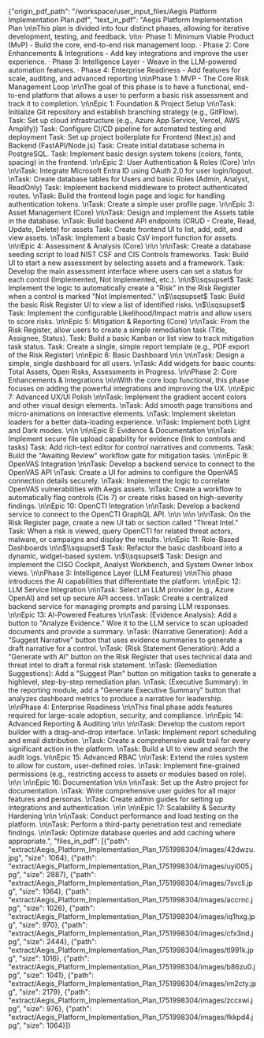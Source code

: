 {"origin_pdf_path": "/workspace/user_input_files/Aegis Platform Implementation Plan.pdf", "text_in_pdf": "Aegis Platform Implementation Plan  \n\nThis plan is divided into four distinct phases, allowing for iterative development, testing, and feedback.  \n\n· Phase 1: Minimum Viable Product (MvP) - Build the core, end-to-end risk management loop. · Phase 2: Core Enhancements & Integrations - Add key integrations and improve the user experience. · Phase 3: Intelligence Layer - Weave in the LLM-powered automation features. · Phase 4: Enterprise Readiness - Add features for scale, auditing, and advanced reporting  \n\nPhase 1: MVP - The Core Risk Management Loop  \n\nThe goal of this phase is to have a functional, end-to-end platform that allows a user to perform a basic risk assessment and track it to completion.  \n\nEpic 1: Foundation & Project Setup  \n\nTask: Initialize Git repository and establish branching strategy (e.g., GitFlow). Task: Set up cloud infrastructure (e.g., Azure App Service, Vercel, AWS Amplify)) Task: Configure CI/CD pipeline for automated testing and deployment Task: Set up project boilerplate for Frontend (Next.js) and Backend (FastAPI/Node.js) Task: Create initial database schema in PostgreSQL. Task: Implement basic design system tokens (colors, fonts, spacing) in the frontend.  \n\nEpic 2: User Authentication & Roles (Core)  \n\n  \n\nTask: Integrate Microsoft Entra ID using OAuth 2.0 for user login/logout.   \nTask: Create database tables for Users and basic Roles (Admin, Analyst, ReadOnly) Task: Implement backend middleware to protect authenticated routes.   \nTask: Build the frontend login page and logic for handling authentication tokens.   \nTask: Create a simple user profile page.  \n\nEpic 3: Asset Management (Core)  \n\nTask: Design and implement the Assets table in the database.   \nTask: Build backend API endpoints (CRUD - Create, Read, Update, Delete) for assets Task: Create frontend Ul to list, add, edit, and view assets.   \nTask: Implement a basic CsV import function for assets.  \n\nEpic 4: Assessment & Analysis (Core)  \n\n  \n\nTask: Create a database seeding script to load NIST CSF and CIS Controls frameworks. Task: Build Ul to start a new assessment by selecting assets and a framework. Task: Develop the main assessment interface where users can set a status for each control (Implemented, Not Implemented, etc.).  \n\n$\\sqsupset$ Task: Implement the logic to automatically create a \"Risk\" in the Risk Register when a control is marked \"Not Implemented.\"   \n$\\sqsupset$ Task: Build the basic Risk Register Ul to view a list of identified risks.   \n$\\sqsupset$ Task: Implement the configurable Likelihood/Impact matrix and allow users to score risks.  \n\nEpic 5: Mitigation & Reporting (Core)  \n\nTask: From the Risk Register, allow users to create a simple remediation task (Title, Assignee, Status). Task: Build a basic Kanban or list view to track mitigation task status. Task: Create a single, simple report template (e.g., PDF export of the Risk Register)  \n\nEpic 6: Basic Dashboard  \n\n  \n\nTask: Design a simple, single dashboard for all users.   \nTask: Add widgets for basic counts: Total Assets, Open Risks, Assessments in Progress.  \n\nPhase 2: Core Enhancements & Integrations  \n\nWith the core loop functional, this phase focuses on adding the powerful integrations and improving the UX.  \n\nEpic 7: Advanced UX/UI Polish  \n\nTask: Implement the gradient accent colors and other visual design elements.   \nTask: Add smooth page transitions and micro-animations on interactive elements.   \nTask: Implement skeleton loaders for a better data-loading experience.   \nTask: Implement both Light and Dark modes.  \n\n  \n\nEpic 8: Evidence & Documentation  \n\nTask: Implement secure file upload capability for evidence (link to controls and tasks) Task: Add rich-text editor for control narratives and comments. Task: Build the \"Awaiting Review\" workflow gate for mitigation tasks.  \n\nEpic 9: OpenVAS Integration  \n\nTask: Develop a backend service to connect to the OpenVAS APl   \nTask: Create a UI for admins to configure the OpenVAS connection details securely.   \nTask: Implement the logic to correlate OpenVAS vulnerabilities with Aegis assets.   \nTask: Create a workflow to automatically flag controls (Cis 7) or create risks based on high-severity findings.  \n\nEpic 10: OpenCTI Integration  \n\nTask: Develop a backend service to connect to the OpenCTI GraphQL APl.  \n\n  \n\n  \n\nTask: On the Risk Register page, create a new Ul tab or section called \"Threat Intel.\" Task: When a risk is viewed, query OpenCTI for related threat actors, malware, or campaigns and display the results.  \n\nEpic 11: Role-Based Dashboards  \n\n$\\sqsupset$ Task: Refactor the basic dashboard into a dynamic, widget-based system.   \n$\\sqsupset$ Task: Design and implement the CISO Cockpit, Analyst Workbench, and System Owner Inbox views.  \n\nPhase 3: Intelligence Layer (LLM Features)  \n\nThis phase introduces the Al capabilities that differentiate the platform.  \n\nEpic 12: LLM Service Integration  \n\nTask: Select an LLM provider (e.g., Azure OpenAl) and set up secure API access.   \nTask: Create a centralized backend service for managing prompts and parsing LLM responses.  \n\nEpic 13: Al-Powered Features  \n\nTask: (Evidence Analysis): Add a button to \"Analyze Evidence.\" Wire it to the LLM service to scan uploaded documents and provide a summary.   \nTask: (Narrative Generation): Add a \"Suggest Narrative\" button that uses evidence summaries to generate a draft narrative for a control.   \nTask: (Risk Statement Generation): Add a \"Generate with AI\" button on the Risk Register that uses technical data and threat intel to draft a formal risk statement.   \nTask: (Remediation Suggestions): Add a \"Suggest Plan\" button on mitigation tasks to generate a highlevel, step-by-step remediation plan.   \nTask: (Executive Summary): In the reporting module, add a \"Generate Executive Summary\" button that analyzes dashboard metrics to produce a narrative for leadership.  \n\nPhase 4: Enterprise Readiness  \n\nThis final phase adds features required for large-scale adoption, security, and compliance.  \n\nEpic 14: Advanced Reporting & Auditing  \n\n  \n\nTask: Develop the custom report builder with a drag-and-drop interface.   \nTask: Implement report scheduling and email distribution.   \nTask: Create a comprehensive audit trail for every significant action in the platform.   \nTask: Build a Ul to view and search the audit logs.  \n\nEpic 15: Advanced RBAC  \n\nTask: Extend the roles system to allow for custom, user-defined roles.   \nTask: Implement fine-grained permissions (e.g., restricting access to assets or modules based on role).  \n\n  \n\nEpic 16: Documentation  \n\n  \n\nTask: Set up the Astro project for documentation.   \nTask: Write comprehensive user guides for all major features and personas.   \nTask: Create admin guides for setting up integrations and authentication.  \n\n  \n\nEpic 17: Scalability & Security Hardening  \n\n  \n\nTask: Conduct performance and load testing on the platform.  \n\nTask: Perform a third-party penetration test and remediate findings.  \n\nTask: Optimize database queries and add caching where appropriate.", "files_in_pdf": [{"path": "extract/Aegis_Platform_Implementation_Plan_1751998304/images/42dwzu.jpg", "size": 1064}, {"path": "extract/Aegis_Platform_Implementation_Plan_1751998304/images/uyi005.jpg", "size": 2887}, {"path": "extract/Aegis_Platform_Implementation_Plan_1751998304/images/7svcll.jpg", "size": 1064}, {"path": "extract/Aegis_Platform_Implementation_Plan_1751998304/images/accrnc.jpg", "size": 1026}, {"path": "extract/Aegis_Platform_Implementation_Plan_1751998304/images/iq1hxg.jpg", "size": 970}, {"path": "extract/Aegis_Platform_Implementation_Plan_1751998304/images/cfx3nd.jpg", "size": 2444}, {"path": "extract/Aegis_Platform_Implementation_Plan_1751998304/images/tl991k.jpg", "size": 1016}, {"path": "extract/Aegis_Platform_Implementation_Plan_1751998304/images/b86zu0.jpg", "size": 1041}, {"path": "extract/Aegis_Platform_Implementation_Plan_1751998304/images/im2cty.jpg", "size": 2179}, {"path": "extract/Aegis_Platform_Implementation_Plan_1751998304/images/zccxwi.jpg", "size": 976}, {"path": "extract/Aegis_Platform_Implementation_Plan_1751998304/images/fkkpd4.jpg", "size": 1064}]}